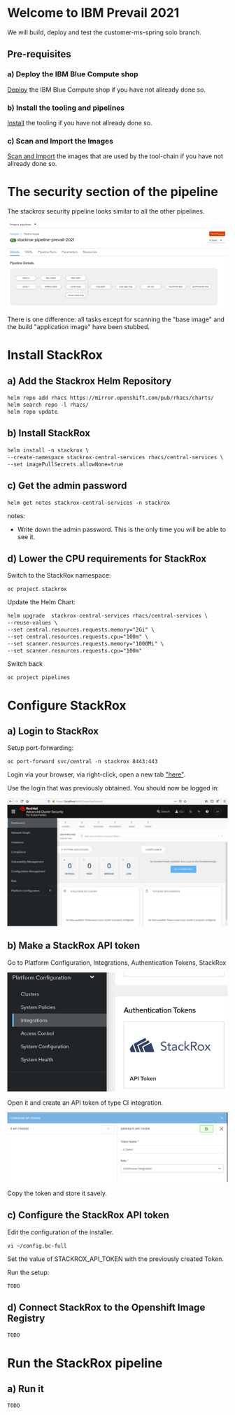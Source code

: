 # Welcome to IBM Prevail 2021

We will build, deploy and test the customer-ms-spring solo branch.


## Pre-requisites

### a) Deploy the IBM Blue Compute shop

[Deploy](../functionality/DEPLOY-FULL-BC.MD) the IBM Blue Compute shop if you have not allready done so.

### b) Install the tooling and pipelines

[Install](../nuts-and-bolts/MINI-SETUP.MD) the tooling if you have not allready done so.

### c) Scan and Import the Images

[Scan and Import](../nuts-and-bolts/SCAN.MD) the images that are used by the tool-chain if you have not allready done so.


# The security section of the pipeline

The stackrox security pipeline looks similar to all the other pipelines. 

![Fail](../../images/stackrox-pipeline-prevail-2021.png?raw=true "Title")

There is one difference: all tasks except for scanning the "base image" and the build "application image"  have been stubbed.

# Install StackRox

## a) Add the Stackrox Helm Repository

    helm repo add rhacs https://mirror.openshift.com/pub/rhacs/charts/
    helm search repo -l rhacs/
    helm repo update

## b) Install StackRox

    helm install -n stackrox \
    --create-namespace stackrox-central-services rhacs/central-services \
    --set imagePullSecrets.allowNone=true

## c) Get the admin password

    helm get notes stackrox-central-services -n stackrox

notes:
- Write down the admin password. This is the only time you will be able to see it.

## d) Lower the CPU requirements for StackRox

Switch to the StackRox namespace:

    oc project stackrox

Update the Helm Chart:

    helm upgrade  stackrox-central-services rhacs/central-services \
    --reuse-values \
    --set central.resources.requests.memory="2Gi" \
    --set central.resources.requests.cpu="100m" \
    --set scanner.resources.requests.memory="1000Mi" \
    --set scanner.resources.requests.cpu="100m"

Switch back

    oc project pipelines

# Configure StackRox

## a) Login to StackRox

Setup port-forwarding:

    oc port-forward svc/central -n stackrox 8443:443

Login via your browser, via right-click, open a new tab ["here"](https://localhost:8443). 

Use the login that was previously obtained. You should now be logged in:

![Fail](../../images/stackrox-login.png?raw=true "Title")


## b) Make a StackRox API token

Go to Platform Configuration, Integrations, Authentication Tokens, StackRox

![Fail](../../images/stack-rox-api-token.png?raw=true "Title")

Open it and create an API token of type CI integration.

![Fail](../../images/stackrox-api-token-type-ci.png?raw=true "Title")

Copy the token and store it savely.

## c) Configure the StackRox API token

Edit the configuration of the installer.

    vi ~/config.bc-full

Set the value of STACKROX_API_TOKEN with the previously created Token.

Run the setup:

    TODO

## d) Connect StackRox to the Openshift Image Registry

    TODO

# Run the StackRox pipeline

## a) Run it

    TODO
